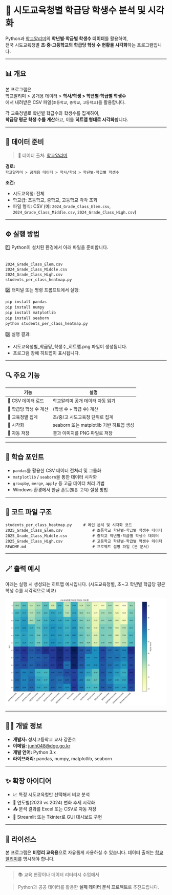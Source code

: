 # 🏫 시도교육청별 학급당 학생수 분석 및 시각화

Python과 [학교알리미](https://www.schoolinfo.go.kr/)의 **학년별·학급별 학생수 데이터**를 활용하여,  
전국 시도교육청별 **초·중·고등학교의 학급당 학생 수 현황을 시각화**하는 프로그램입니다.  

---

## 📊 개요

본 프로그램은  
학교알리미 > 공개용 데이터 > **학사/학생 > 학년별·학급별 학생수**  
에서 내려받은 CSV 파일(`초등학교`, `중학교`, `고등학교`)을 활용합니다.  

각 교육청별로 학년별 학급수와 학생수를 집계하여,  
**학급당 평균 학생 수를 계산**하고, 이를 **히트맵 형태로 시각화**합니다.

---

## 📁 데이터 준비

> 🔗 데이터 출처: [학교알리미](https://www.schoolinfo.go.kr/)

**경로:**  
`학교알리미 > 공개용 데이터 > 학사/학생 > 학년별·학급별 학생수`

**조건:**  
- 시도교육청: 전체  
- 학교급: 초등학교, 중학교, 고등학교 각각 조회  
- 파일 형식: CSV (예: `2024_Grade_Class_Elem.csv`, `2024_Grade_Class_Middle.csv`, `2024_Grade_Class_High.csv`)

---

## ⚙️ 실행 방법

1️⃣ Python이 설치된 환경에서 아래 파일을 준비합니다.

```

2024_Grade_Class_Elem.csv
2024_Grade_Class_Middle.csv
2024_Grade_Class_High.csv
students_per_class_heatmap.py

````

2️⃣ 터미널 또는 명령 프롬프트에서 실행:

```bash
pip install pandas
pip install numpy
pip install matplotlib
pip install seaborn
python students_per_class_heatmap.py
````

3️⃣ 실행 결과:

* 시도교육청별_학급당_학생수_히트맵.png 파일이 생성됩니다.
* 프로그램 창에 히트맵이 표시됩니다.

---

## 🔍 주요 기능

| 기능             | 설명                              |
| -------------- | ------------------------------- |
| 📂 CSV 데이터 로드  | 학교알리미 공개 데이터 자동 읽기              |
| 🧮 학급당 학생 수 계산 | (학생 수 ÷ 학급 수) 계산                |
| 🧱 교육청별 집계     | 초/중/고 시도교육청 단위로 집계              |
| 🎨 시각화         | seaborn 또는 matplotlib 기반 히트맵 생성 |
| 💾 자동 저장       | 결과 이미지를 PNG 파일로 저장              |

---

## 🧠 학습 포인트

* `pandas`를 활용한 CSV 데이터 전처리 및 그룹화
* `matplotlib` / `seaborn`을 통한 데이터 시각화
* `groupby`, `merge`, `apply` 등 고급 데이터 처리 기법
* Windows 환경에서 한글 폰트(`맑은 고딕`) 설정 방법

---

## 🧩 코드 파일 구조

```plaintext
students_per_class_heatmap.py     # 메인 분석 및 시각화 코드
2025_Grade_Class_Elem.csv             # 초등학교 학년별·학급별 학생수 데이터
2025_Grade_Class_Middle.csv           # 중학교 학년별·학급별 학생수 데이터
2025_Grade_Class_High.csv             # 고등학교 학년별·학급별 학생수 데이터
README.md                             # 프로젝트 설명 파일 (본 문서)
```

---

## 🪄 출력 예시

아래는 실행 시 생성되는 히트맵 예시입니다.
(시도교육청별, 초~고 학년별 학급당 평균 학생 수를 시각적으로 비교)

![시도교육청별 학급당 학생수 히트맵](./시도교육청별_학급당_학생수_히트맵.png)

---

## 🧑‍💻 개발 정보

* **개발자:** 성서고등학교 교사 강준호
* **이메일:** [junh048@dge.go.kr](mailto:junh048@dge.go.kr)
* **개발 언어:** Python 3.x
* **라이브러리:** pandas, numpy, matplotlib, seaborn

---

## ✨ 확장 아이디어

* 📈 특정 시도교육청만 선택해서 비교 분석
* 📅 연도별(2023 vs 2024) 변화 추세 시각화
* 📤 분석 결과를 Excel 또는 CSV로 자동 저장
* 🧭 Streamlit 또는 Tkinter로 GUI 대시보드 구현

---

## 📜 라이선스

본 프로그램은 **비영리 교육용**으로 자유롭게 사용하실 수 있습니다.
데이터 출처는 [학교알리미](https://www.schoolinfo.go.kr/)를 명시해야 합니다.

---

> 📚 교육 현장이나 데이터 리터러시 수업에서

> Python과 공공 데이터를 활용한 **실제 데이터 분석 프로젝트**로 추천드립니다.

